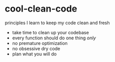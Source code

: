 # cool-clean-code
principles I learn to keep my code clean and fresh

 - take time to clean up your codebase
 - every function should do one thing *only*
 - no premature optimization
 - no obsessive dry code
 - plan what you will do
